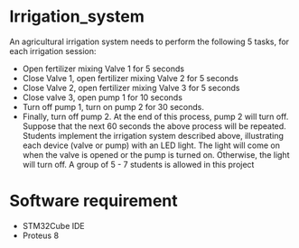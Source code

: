 # Irrigation_system
An agricultural irrigation system needs to perform the following 5 tasks, for each irrigation
session:
- Open fertilizer mixing Valve 1 for 5 seconds
- Close Valve 1, open fertilizer mixing Valve 2 for 5 seconds
- Close Valve 2, open fertilizer mixing Valve 3 for 5 seconds
- Close valve 3, open pump 1 for 10 seconds
- Turn off pump 1, turn on pump 2 for 30 seconds.
- Finally, turn off pump 2.
At the end of this process, pump 2 will turn off. Suppose that the next 60 seconds the above
process will be repeated.
Students implement the irrigation system described above, illustrating each device (valve or
pump) with an LED light. The light will come on when the valve is opened or the pump is
turned on. Otherwise, the light will turn off. A group of 5 - 7 students is allowed in this project
# Software requirement
- STM32Cube IDE
- Proteus 8
  
